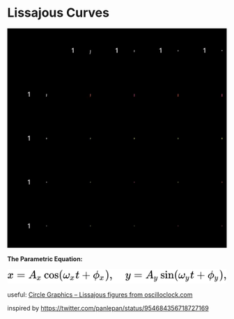# Lissajous Curves

![](./doc/lissajous.gif)

**The Parametric Equation:**

![](./doc/equation.svg?sanitize=true)


useful: [Circle Graphics – Lissajous figures from oscilloclock.com](http://oscilloclock.com/archives/333)

inspired by <https://twitter.com/panlepan/status/954684356718727169>